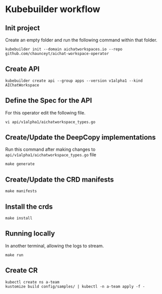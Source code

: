 # Kubebuilder workflow

## Init project

Create an empty folder and run the following command within that folder.

```
kubebuilder init --domain aichatworkspaces.io --repo github.com/chaunceyt/aichat-workspace-operator
```

## Create API

```
kubebuilder create api --group apps --version v1alpha1 --kind AIChatWorkspace
```

## Define the Spec for the API

For this operator edit the following file.

```
vi api/v1alpha1/aichatworkspace_types.go
```

## Create/Update the DeepCopy implementations

Run this command after making changes to `api/v1alpha1/aichatworkspace_types.go` file

```
make generate
```

## Create/Update the CRD manifests

```
make manifests
```

## Install the crds

```
make install
```

## Running locally

In another terminal, allowing the logs to stream.

```
make run
```

## Create CR

```
kubectl create ns a-team
kustomize build config/samples/ | kubectl -n a-team apply -f -
```